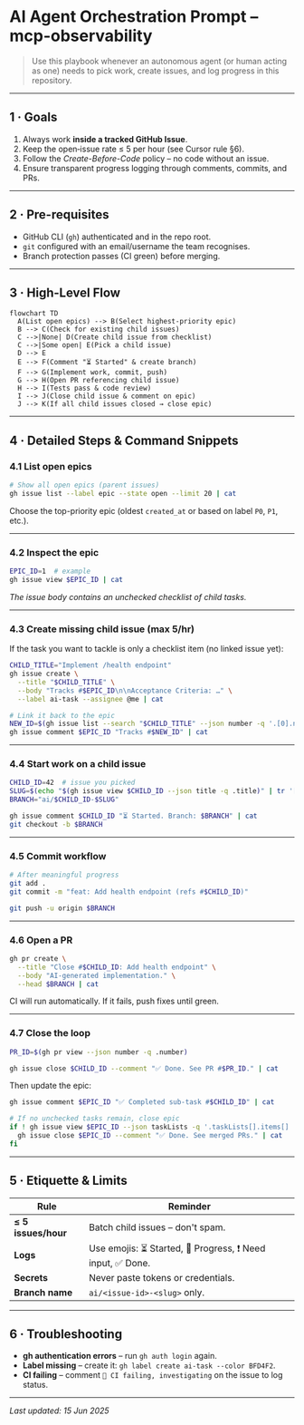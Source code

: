 # AI Agent Orchestration Prompt – **mcp-observability**

> Use this playbook whenever an autonomous agent (or human acting as one) needs to pick work, create issues, and log progress in this repository.

---

## 1 · Goals

1. Always work **inside a tracked GitHub Issue**.
2. Keep the open‐issue rate ≤ 5 per hour (see Cursor rule §6).
3. Follow the *Create-Before-Code* policy – no code without an issue.
4. Ensure transparent progress logging through comments, commits, and PRs.

---

## 2 · Pre-requisites

* GitHub CLI (`gh`) authenticated and in the repo root.
* `git` configured with an email/username the team recognises.
* Branch protection passes (CI green) before merging.

---

## 3 · High-Level Flow

```mermaid
flowchart TD
  A(List open epics) --> B(Select highest-priority epic)
  B --> C(Check for existing child issues)
  C -->|None| D(Create child issue from checklist)
  C -->|Some open| E(Pick a child issue)
  D --> E
  E --> F(Comment "⏳ Started" & create branch)
  F --> G(Implement work, commit, push)
  G --> H(Open PR referencing child issue)
  H --> I(Tests pass & code review)
  I --> J(Close child issue & comment on epic)
  J --> K(If all child issues closed → close epic)
```

---

## 4 · Detailed Steps & Command Snippets

### 4.1  List open epics

```bash
# Show all open epics (parent issues)
gh issue list --label epic --state open --limit 20 | cat
```

Choose the top-priority epic (oldest `created_at` or based on label `P0`, `P1`, etc.).

---

### 4.2  Inspect the epic

```bash
EPIC_ID=1  # example
gh issue view $EPIC_ID | cat
```

*The issue body contains an unchecked checklist of child tasks.*

---

### 4.3  Create missing child issue (max 5/hr)

If the task you want to tackle is only a checklist item (no linked issue yet):

```bash
CHILD_TITLE="Implement /health endpoint"
gh issue create \
  --title "$CHILD_TITLE" \
  --body "Tracks #$EPIC_ID\n\nAcceptance Criteria: …" \
  --label ai-task --assignee @me | cat

# Link it back to the epic
NEW_ID=$(gh issue list --search "$CHILD_TITLE" --json number -q '.[0].number')
gh issue comment $EPIC_ID "Tracks #$NEW_ID" | cat
```

---

### 4.4  Start work on a child issue

```bash
CHILD_ID=42  # issue you picked
SLUG=$(echo "$(gh issue view $CHILD_ID --json title -q .title)" | tr '[:upper:]' '[:lower:]' | tr -c 'a-z0-9' '-')
BRANCH="ai/$CHILD_ID-$SLUG"

gh issue comment $CHILD_ID "⏳ Started. Branch: $BRANCH" | cat
git checkout -b $BRANCH
```

---

### 4.5  Commit workflow

```bash
# After meaningful progress
git add .
git commit -m "feat: Add health endpoint (refs #$CHILD_ID)"

git push -u origin $BRANCH
```

---

### 4.6  Open a PR

```bash
gh pr create \
  --title "Close #$CHILD_ID: Add health endpoint" \
  --body "AI-generated implementation." \
  --head $BRANCH | cat
```

CI will run automatically. If it fails, push fixes until green.

---

### 4.7  Close the loop

```bash
PR_ID=$(gh pr view --json number -q .number)

gh issue close $CHILD_ID --comment "✅ Done. See PR #$PR_ID." | cat
```

Then update the epic:

```bash
gh issue comment $EPIC_ID "✅ Completed sub-task #$CHILD_ID" | cat

# If no unchecked tasks remain, close epic
if ! gh issue view $EPIC_ID --json taskLists -q '.taskLists[].items[] | select(.state=="OPEN")' | grep -q .; then
  gh issue close $EPIC_ID --comment "✅ Done. See merged PRs." | cat
fi
```

---

## 5 · Etiquette & Limits

| Rule | Reminder |
| ---- | -------- |
| **≤ 5 issues/hour** | Batch child issues – don't spam. |
| **Logs** | Use emojis: ⏳ Started, 🚧 Progress, ❗ Need input, ✅ Done. |
| **Secrets** | Never paste tokens or credentials. |
| **Branch name** | `ai/<issue-id>-<slug>` only. |

---

## 6 · Troubleshooting

* **gh authentication errors** – run `gh auth login` again.
* **Label missing** – create it: `gh label create ai-task --color BFD4F2`.
* **CI failing** – comment `🚧 CI failing, investigating` on the issue to log status.

---

*Last updated: 15 Jun 2025* 